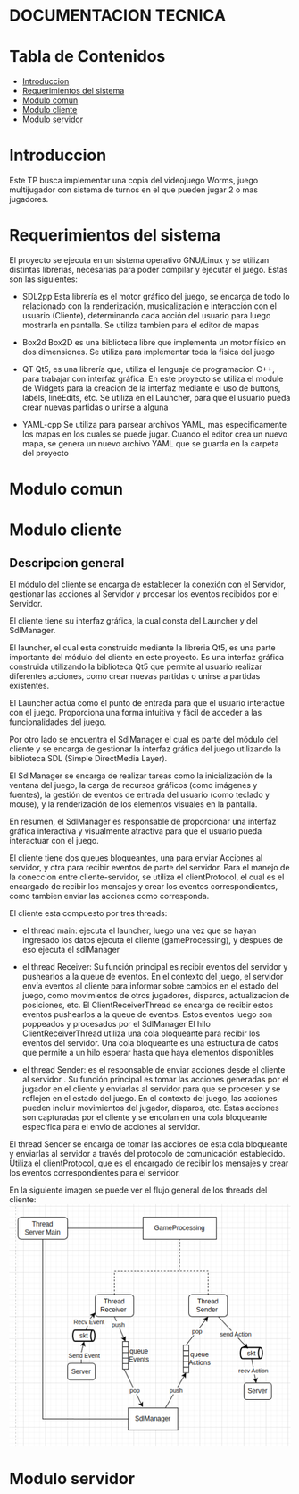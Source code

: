# DOCUMENTACION TECNICA

# Tabla de Contenidos

- [Introduccion](#introduccion)
- [Requerimientos del sistema](#requerimientos-del-sistema)
- [Modulo comun](#modulo-comun)
- [Modulo cliente](#modulo-cliente)
- [Modulo servidor](#modulo-servidor)

# Introduccion

Este TP busca implementar una copia del videojuego Worms, juego multijugador con sistema de turnos en el que pueden jugar
2 o mas jugadores. 

# Requerimientos del sistema

El proyecto se ejecuta en un sistema operativo GNU/Linux y se utilizan distintas librerias, necesarias para poder
compilar y ejecutar el juego. Estas son las siguientes:

- SDL2pp
 Esta librerı́a es el motor gráfico del juego, se encarga de todo lo relacionado con la renderización,
 musicalización e interacción con el usuario (Cliente), determinando cada acción del usuario para luego 
 mostrarla en pantalla. Se utiliza tambien para el editor de mapas

- Box2d
 Box2D es una biblioteca libre que implementa un motor físico en dos dimensiones. Se utiliza para implementar
 toda la fisica del juego

- QT
 Qt5, es una librerı́a que, utiliza el lenguaje de programacion C++, para trabajar con interfaz gráfica. En este
 proyecto se utiliza el module de Widgets para la creacion de la interfaz mediante el uso de buttons, labels,
 lineEdits, etc. Se utiliza en el Launcher, para que el usuario pueda crear nuevas partidas o unirse a alguna

- YAML-cpp
 Se utiliza para parsear archivos YAML, mas especificamente los mapas en los cuales se puede jugar. Cuando el editor
 crea un nuevo mapa, se genera un nuevo archivo YAML que se guarda en la carpeta del proyecto


# Modulo comun



# Modulo cliente

## Descripcion general

El módulo del cliente se encarga de establecer la conexión con el Servidor, gestionar las acciones
al Servidor y procesar los eventos recibidos por el Servidor. 

El cliente tiene su interfaz gráfica, la cual consta del Launcher y del SdlManager.

El launcher, el cual esta construido mediante la libreria Qt5, es una parte importante del módulo del cliente en 
este proyecto. Es una interfaz gráfica construida utilizando la biblioteca Qt5 que permite al usuario realizar 
diferentes acciones, como crear nuevas partidas o unirse a partidas existentes.

El Launcher actúa como el punto de entrada para que el usuario interactúe con el juego. Proporciona una forma 
intuitiva y fácil de acceder a las funcionalidades del juego.

Por otro lado se encuentra el SdlManager el cual es parte del módulo del cliente y se encarga de gestionar la interfaz 
gráfica del juego utilizando la biblioteca SDL (Simple DirectMedia Layer).

El SdlManager se encarga de realizar tareas como la inicialización de la ventana del juego, la carga de recursos 
gráficos (como imágenes y fuentes), la gestión de eventos de entrada del usuario (como teclado y mouse), y la 
renderización de los elementos visuales en la pantalla.

En resumen, el SdlManager es responsable de proporcionar una interfaz gráfica interactiva y visualmente atractiva 
para que el usuario pueda interactuar con el juego. 

El cliente tiene dos queues bloqueantes, una para enviar Acciones al servidor, y otra para recibir eventos de parte
del servidor. Para el manejo de la coneccion entre cliente-servidor, se utiliza el clientProtocol, el cual es el 
encargado de recibir los mensajes y crear los eventos correspondientes, como tambien enviar las acciones como corresponda.

El cliente esta compuesto por tres threads:
- el thread main: ejecuta el launcher, luego una vez que se hayan ingresado los datos ejecuta el cliente (gameProcessing), 
 y despues de eso ejecuta el sdlManager

- el thread Receiver:  Su función principal es recibir eventos del servidor y pushearlos a la queue de eventos.
 En el contexto del juego, el servidor envía eventos al cliente para informar sobre cambios en el estado del juego, como 
 movimientos de otros jugadores, disparos, actualizacion de posiciones, etc. El ClientReceiverThread se encarga de 
 recibir estos eventos pushearlos a la queue de eventos. Estos eventos luego son poppeados y procesados por el SdlManager
 El hilo ClientReceiverThread utiliza una cola bloqueante para recibir los eventos del servidor. Una cola bloqueante es 
 una estructura de datos que permite a un hilo esperar hasta que haya elementos disponibles

- el thread Sender: es el responsable de enviar acciones desde el cliente al servidor . Su función principal es tomar las 
acciones generadas por el jugador en el cliente y enviarlas al servidor para que se procesen y se reflejen en el estado del juego.
En el contexto del juego, las acciones pueden incluir movimientos del jugador, disparos, etc. Estas acciones son capturadas 
por el cliente y se encolan en una cola bloqueante específica para el envío de acciones al servidor.

El thread Sender se encarga de tomar las acciones de esta cola bloqueante y enviarlas al servidor a través del protocolo de 
comunicación establecido. Utiliza el clientProtocol, que es el encargado de recibir los mensajes y crear los eventos 
correspondientes para el servidor.

En la siguiente imagen se puede ver el flujo general de los threads del cliente:
![Alt text](threadsClient.png)

# Modulo servidor